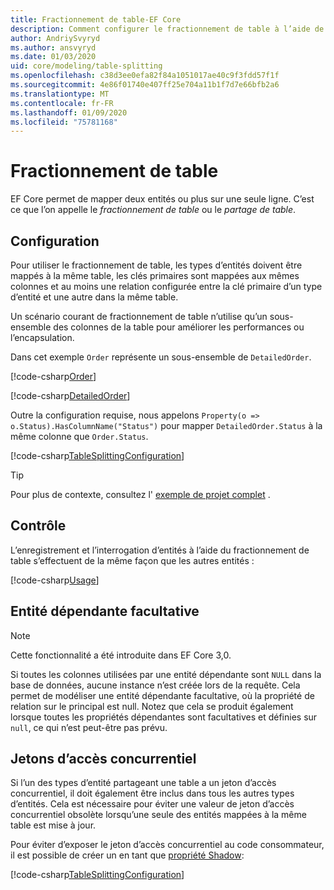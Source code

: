 ```yaml
---
title: Fractionnement de table-EF Core
description: Comment configurer le fractionnement de table à l’aide de Entity Framework Core
author: AndriySvyryd
ms.author: ansvyryd
ms.date: 01/03/2020
uid: core/modeling/table-splitting
ms.openlocfilehash: c38d3ee0efa82f84a1051017ae40c9f3fdd57f1f
ms.sourcegitcommit: 4e86f01740e407ff25e704a11b1f7d7e66bfb2a6
ms.translationtype: MT
ms.contentlocale: fr-FR
ms.lasthandoff: 01/09/2020
ms.locfileid: "75781168"
---
```

# <a name="table-splitting"></a>Fractionnement de table

EF Core permet de mapper deux entités ou plus sur une seule ligne. C’est ce que l’on appelle le _fractionnement de table_ ou le _partage de table_.

## <a name="configuration"></a>Configuration

Pour utiliser le fractionnement de table, les types d’entités doivent être mappés à la même table, les clés primaires sont mappées aux mêmes colonnes et au moins une relation configurée entre la clé primaire d’un type d’entité et une autre dans la même table.

Un scénario courant de fractionnement de table n’utilise qu’un sous-ensemble des colonnes de la table pour améliorer les performances ou l’encapsulation.

Dans cet exemple `Order` représente un sous-ensemble de `DetailedOrder`.

[!code-csharp[Order](../../../samples/core/Modeling/TableSplitting/Order.cs?name=Order)]

[!code-csharp[DetailedOrder](../../../samples/core/Modeling/TableSplitting/DetailedOrder.cs?name=DetailedOrder)]

Outre la configuration requise, nous appelons `Property(o => o.Status).HasColumnName("Status")` pour mapper `DetailedOrder.Status` à la même colonne que `Order.Status`.

[!code-csharp[TableSplittingConfiguration](../../../samples/core/Modeling/TableSplitting/TableSplittingContext.cs?name=TableSplitting)]

> [!TIP]
> Pour plus de contexte, consultez l' [exemple de projet complet](https://github.com/aspnet/EntityFramework.Docs/tree/master/samples/core/Modeling/TableSplitting) .

## <a name="usage"></a>Contrôle

L’enregistrement et l’interrogation d’entités à l’aide du fractionnement de table s’effectuent de la même façon que les autres entités :

[!code-csharp[Usage](../../../samples/core/Modeling/TableSplitting/Program.cs?name=Usage)]

## <a name="optional-dependent-entity"></a>Entité dépendante facultative

> [!NOTE]
> Cette fonctionnalité a été introduite dans EF Core 3,0.

Si toutes les colonnes utilisées par une entité dépendante sont `NULL` dans la base de données, aucune instance n’est créée lors de la requête. Cela permet de modéliser une entité dépendante facultative, où la propriété de relation sur le principal est null. Notez que cela se produit également lorsque toutes les propriétés dépendantes sont facultatives et définies sur `null`, ce qui n’est peut-être pas prévu.

## <a name="concurrency-tokens"></a>Jetons d’accès concurrentiel

Si l’un des types d’entité partageant une table a un jeton d’accès concurrentiel, il doit également être inclus dans tous les autres types d’entités. Cela est nécessaire pour éviter une valeur de jeton d’accès concurrentiel obsolète lorsqu’une seule des entités mappées à la même table est mise à jour.

Pour éviter d’exposer le jeton d’accès concurrentiel au code consommateur, il est possible de créer un en tant que [propriété Shadow](xref:core/modeling/shadow-properties):

[!code-csharp[TableSplittingConfiguration](../../../samples/core/Modeling/TableSplitting/TableSplittingContext.cs?name=ConcurrencyToken&highlight=2)]
